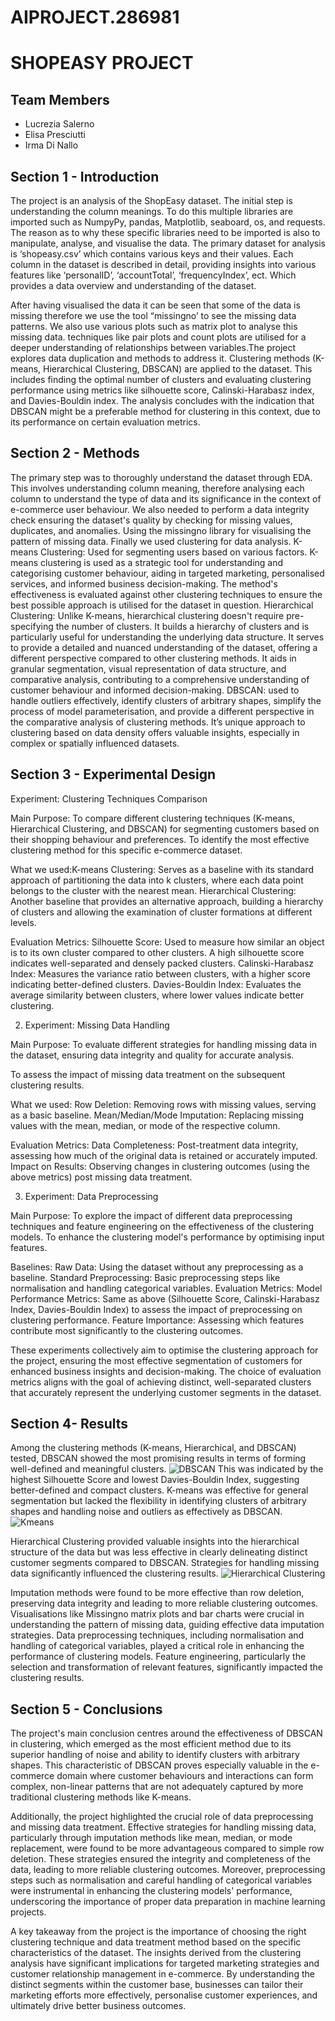 # AIPROJECT.286981
# SHOPEASY PROJECT

## Team Members
- Lucrezia Salerno 
- Elisa Presciutti
- Irma Di Nallo

## Section 1 - Introduction
The project is an analysis of the ShopEasy dataset. The initial step is understanding the column meanings. To do this multiple libraries are imported such as NumpyPy, pandas, Matplotlib, seaboard, os, and requests. The reason as to why these specific libraries need to be imported is also to manipulate, analyse, and visualise the data. The primary dataset for analysis is ‘shopeasy.csv’ which contains various keys and their values. Each column in the dataset is described in detail, providing insights into various features like ‘personalID’, ‘accountTotal’, ‘frequencyIndex’, ect. Which provides a data overview and understanding of the dataset.

After having visualised the data it can be seen that some of the data is missing therefore we use the tool “missingno’ to see the missing data patterns. We also use various plots such as matrix plot to analyse this missing data. techniques like pair plots and count plots are utilised for a deeper understanding of relationships between variables.The project explores data duplication and methods to address it. Clustering methods (K-means, Hierarchical Clustering, DBSCAN) are applied to the dataset. This includes finding the optimal number of clusters and evaluating clustering performance using metrics like silhouette score, Calinski-Harabasz index, and Davies-Bouldin index.  The analysis concludes with the indication that DBSCAN might be a preferable method for clustering in this context, due to its performance on certain evaluation metrics.

## Section 2 - Methods
The primary step was to thoroughly understand the dataset through EDA. This involves understanding column meaning, therefore analysing each column to understand the type of data and its significance in the context of e-commerce user behaviour. 
We also needed to perform a data integrity check ensuring the dataset's quality by checking for missing values, duplicates, and anomalies. Using the missingno library for visualising the pattern of missing data. Finally we used clustering for data analysis. 
K-means Clustering: Used for segmenting users based on various factors. K-means clustering is used as a strategic tool for understanding and categorising customer behaviour, aiding in targeted marketing, personalised services, and informed business decision-making. The method's effectiveness is evaluated against other clustering techniques to ensure the best possible approach is utilised for the dataset in question.
Hierarchical Clustering: Unlike K-means, hierarchical clustering doesn't require pre-specifying the number of clusters. It builds a hierarchy of clusters and is particularly useful for understanding the underlying data structure. It serves to provide a detailed and nuanced understanding of the dataset, offering a different perspective compared to other clustering methods. It aids in granular segmentation, visual representation of data structure, and comparative analysis, contributing to a comprehensive understanding of customer behaviour and informed decision-making.
DBSCAN: used to handle outliers effectively, identify clusters of arbitrary shapes, simplify the process of model parameterisation, and provide a different perspective in the comparative analysis of clustering methods. It’s unique approach to clustering based on data density offers valuable insights, especially in complex or spatially influenced datasets.

## Section 3 - Experimental Design 
Experiment: Clustering Techniques Comparison

Main Purpose: 
To compare different clustering techniques (K-means, Hierarchical Clustering, and DBSCAN) for segmenting customers based on their shopping behaviour and preferences.
To identify the most effective clustering method for this specific e-commerce dataset.

What we used:K-means Clustering: Serves as a baseline with its standard approach of partitioning the data into k clusters, where each data point belongs to the cluster with the nearest mean.
Hierarchical Clustering: Another baseline that provides an alternative approach, building a hierarchy of clusters and allowing the examination of cluster formations at different levels.

Evaluation Metrics:
Silhouette Score: Used to measure how similar an object is to its own cluster compared to other clusters. A high silhouette score indicates well-separated and densely packed clusters.
Calinski-Harabasz Index: Measures the variance ratio between clusters, with a higher score indicating better-defined clusters.
Davies-Bouldin Index: Evaluates the average similarity between clusters, where lower values indicate better clustering.

2. Experiment: Missing Data Handling

Main Purpose:
To evaluate different strategies for handling missing data in the dataset, ensuring data integrity and quality for accurate analysis.

To assess the impact of missing data treatment on the subsequent clustering results.

What we used:
Row Deletion: Removing rows with missing values, serving as a basic baseline.
Mean/Median/Mode Imputation: Replacing missing values with the mean, median, or mode of the respective column.

Evaluation Metrics:
Data Completeness: Post-treatment data integrity, assessing how much of the original data is retained or accurately imputed.
Impact on Results: Observing changes in clustering outcomes (using the above metrics) post missing data treatment.

3. Experiment: Data Preprocessing

Main Purpose:
To explore the impact of different data preprocessing techniques and feature engineering on the effectiveness of the clustering models.
To enhance the clustering model's performance by optimising input features.

Baselines:
Raw Data: Using the dataset without any preprocessing as a baseline.
Standard Preprocessing: Basic preprocessing steps like normalisation and handling categorical variables.
Evaluation Metrics:
Model Performance Metrics: Same as above (Silhouette Score, Calinski-Harabasz Index, Davies-Bouldin Index) to assess the impact of preprocessing on clustering performance.
Feature Importance: Assessing which features contribute most significantly to the clustering outcomes.

These experiments collectively aim to optimise the clustering approach for the project, ensuring the most effective segmentation of customers for enhanced business insights and decision-making. The choice of evaluation metrics aligns with the goal of achieving distinct, well-separated clusters that accurately represent the underlying customer segments in the dataset.


## Section 4-  Results 
Among the clustering methods (K-means, Hierarchical, and DBSCAN) tested, DBSCAN showed the most promising results in terms of forming well-defined and meaningful clusters. 
![DBSCAN](images/DBSCAN.png)
This was indicated by the highest Silhouette Score and lowest Davies-Bouldin Index, suggesting better-defined and compact clusters. K-means was effective for general segmentation but lacked the flexibility in identifying clusters of arbitrary shapes and handling noise and outliers as effectively as DBSCAN. 
![Kmeans](images/kmeans.png)

Hierarchical Clustering provided valuable insights into the hierarchical structure of the data but was less effective in clearly delineating distinct customer segments compared to DBSCAN. Strategies for handling missing data significantly influenced the clustering results. 
![Hierarchical Clustering](images/Hierarchical.png)


Imputation methods were found to be more effective than row deletion, preserving data integrity and leading to more reliable clustering outcomes. Visualisations like Missingno matrix plots and bar charts were crucial in understanding the pattern of missing data, guiding effective data imputation strategies. Data preprocessing techniques, including normalisation and handling of categorical variables, played a critical role in enhancing the performance of clustering models. Feature engineering, particularly the selection and transformation of relevant features, significantly impacted the clustering results.

## Section 5 - Conclusions 
The project's main conclusion centres around the effectiveness of DBSCAN in clustering, which emerged as the most efficient method due to its superior handling of noise and ability to identify clusters with arbitrary shapes. This characteristic of DBSCAN proves especially valuable in the e-commerce domain where customer behaviours and interactions can form complex, non-linear patterns that are not adequately captured by more traditional clustering methods like K-means.

Additionally, the project highlighted the crucial role of data preprocessing and missing data treatment. Effective strategies for handling missing data, particularly through imputation methods like mean, median, or mode replacement, were found to be more advantageous compared to simple row deletion. These strategies ensured the integrity and completeness of the data, leading to more reliable clustering outcomes. Moreover, preprocessing steps such as normalisation and careful handling of categorical variables were instrumental in enhancing the clustering models' performance, underscoring the importance of proper data preparation in machine learning projects.

A key takeaway from the project is the importance of choosing the right clustering technique and data treatment method based on the specific characteristics of the dataset. The insights derived from the clustering analysis have significant implications for targeted marketing strategies and customer relationship management in e-commerce. By understanding the distinct segments within the customer base, businesses can tailor their marketing efforts more effectively, personalise customer experiences, and ultimately drive better business outcomes.
